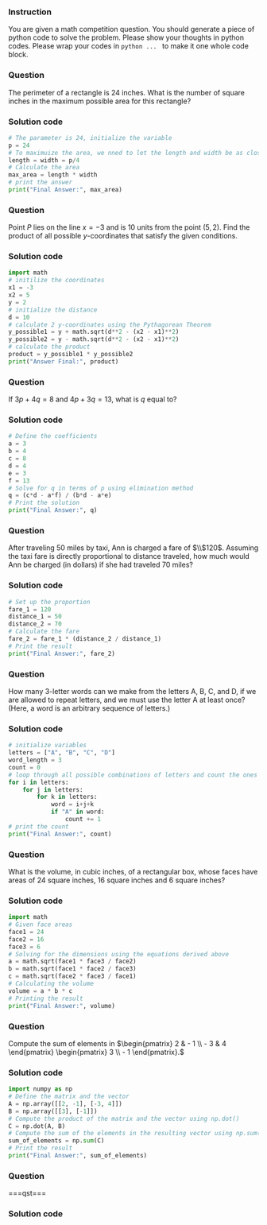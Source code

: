 ### Instruction
You are given a math competition question.
You should generate a piece of python code to solve the problem.
Please show your thoughts in python codes.
Please wrap your codes in ```python ... ``` to make it one whole code block.

### Question
The perimeter of a rectangle is 24 inches. What is the number of square inches in the maximum possible area for this rectangle?
### Solution code
```python
# The parameter is 24, initialize the variable
p = 24
# To maximuize the area, we nned to let the length and width be as close as possible
length = width = p/4
# Calculate the area
max_area = length * width
# print the answer
print("Final Answer:", max_area)
```

### Question
Point $P$ lies on the line $x= -3$ and is 10 units from the point $(5,2)$. Find the product of all possible $y$-coordinates that satisfy the given conditions.
### Solution code
```python
import math
# initilize the coordinates
x1 = -3
x2 = 5
y = 2
# initialize the distance
d = 10
# calculate 2 y-coordinates using the Pythagorean Theorem
y_possible1 = y + math.sqrt(d**2 - (x2 - x1)**2)
y_possible2 = y - math.sqrt(d**2 - (x2 - x1)**2)
# calculate the product
product = y_possible1 * y_possible2
print("Answer Final:", product)
```

### Question
If $3p+4q=8$ and $4p+3q=13$, what is $q$ equal to?
### Solution code
```python
# Define the coefficients
a = 3
b = 4
c = 8
d = 4
e = 3
f = 13
# Solve for q in terms of p using elimination method
q = (c*d - a*f) / (b*d - a*e)
# Print the solution
print("Final Answer:", q)
```

### Question
After traveling 50 miles by taxi, Ann is charged a fare of $\\$120$. Assuming the taxi fare is directly proportional to distance traveled, how much would Ann be charged (in dollars) if she had traveled 70 miles?
### Solution code
```python
# Set up the proportion
fare_1 = 120
distance_1 = 50
distance_2 = 70
# Calculate the fare
fare_2 = fare_1 * (distance_2 / distance_1)
# Print the result
print("Final Answer:", fare_2)
```

### Question
How many 3-letter words can we make from the letters A, B, C, and D, if we are allowed to repeat letters, and we must use the letter A at least once? (Here, a word is an arbitrary sequence of letters.)
### Solution code
```python
# initialize variables
letters = ["A", "B", "C", "D"]
word_length = 3
count = 0
# loop through all possible combinations of letters and count the ones that meet the criteria
for i in letters:
    for j in letters:
        for k in letters:
            word = i+j+k
            if "A" in word:
                count += 1
# print the count
print("Final Answer:", count)
```

### Question
What is the volume, in cubic inches, of a rectangular box, whose faces have areas of $24$ square inches, $16$ square inches and $6$ square inches?
### Solution code
```python
import math
# Given face areas
face1 = 24
face2 = 16
face3 = 6
# Solving for the dimensions using the equations derived above
a = math.sqrt(face1 * face3 / face2)
b = math.sqrt(face1 * face2 / face3)
c = math.sqrt(face2 * face3 / face1)
# Calculating the volume
volume = a * b * c
# Printing the result
print("Final Answer:", volume)
```

### Question
Compute the sum of elements in $\begin{pmatrix} 2 & - 1 \\ - 3 & 4 \end{pmatrix} \begin{pmatrix} 3 \\ - 1 \end{pmatrix}.$
### Solution code
```python
import numpy as np
# Define the matrix and the vector
A = np.array([[2, -1], [-3, 4]])
B = np.array([[3], [-1]])
# Compute the product of the matrix and the vector using np.dot()
C = np.dot(A, B)
# Compute the sum of the elements in the resulting vector using np.sum()
sum_of_elements = np.sum(C)
# Print the result
print("Final Answer:", sum_of_elements)
```

### Question
===qst===
### Solution code